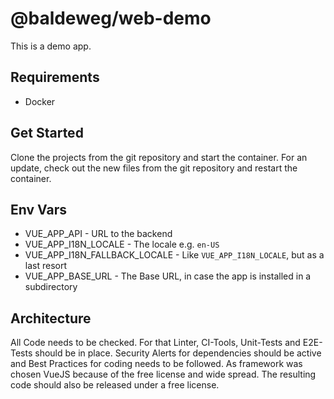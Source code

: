 # @baldeweg/web-demo

This is a demo app.

## Requirements

- Docker

## Get Started

Clone the projects from the git repository and start the container. For an update, check out the new files from the git repository and restart the container.

## Env Vars

- VUE_APP_API - URL to the backend
- VUE_APP_I18N_LOCALE - The locale e.g. `en-US`
- VUE_APP_I18N_FALLBACK_LOCALE - Like `VUE_APP_I18N_LOCALE`, but as a last resort
- VUE_APP_BASE_URL - The Base URL, in case the app is installed in a subdirectory

## Architecture

All Code needs to be checked. For that Linter, CI-Tools, Unit-Tests and E2E-Tests should be in place. Security Alerts for dependencies should be active and Best Practices for coding needs to be followed. As framework was chosen VueJS because of the free license and wide spread. The resulting code should also be released under a free license.
